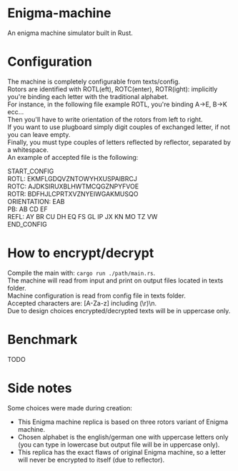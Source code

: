 # Enigma-machine
An enigma machine simulator built in Rust.

# Configuration
The machine is completely configurable from texts/config.<br>
Rotors are identified with ROTL(eft), ROTC(enter), ROTR(ight): implicitly you're binding each letter with the traditional alphabet.<br>
For instance, in the following file example ROTL, you're binding A->E, B->K ecc...<br>
Then you'll have to write orientation of the rotors from left to right.<br>
If you want to use plugboard simply digit couples of exchanged letter, if not you can leave empty.<br>
Finally, you must type couples of letters reflected by reflector, separated by a whitespace.<br>
An example of accepted file is the following:<br>

START_CONFIG<br>
ROTL: EKMFLGDQVZNTOWYHXUSPAIBRCJ<br>
ROTC: AJDKSIRUXBLHWTMCQGZNPYFVOE<br>
ROTR: BDFHJLCPRTXVZNYEIWGAKMUSQO<br>
ORIENTATION: EAB<br>
PB: AB CD EF<br>
REFL: AY BR CU DH EQ FS GL IP JX KN MO TZ VW<br>
END_CONFIG<br>

# How to encrypt/decrypt
Compile the main with: `cargo run ./path/main.rs`.<br>
The machine will read from input and print on output files located in texts folder.<br>
Machine configuration is read from config file in texts folder.<br>
Accepted characters are: [A-Za-z] including (\r)\n.<br>
Due to design choices encrypted/decrypted texts will be in uppercase only.

# Benchmark
TODO

# Side notes
Some choices were made during creation:
- This Enigma machine replica is based on three rotors variant of Enigma machine.
- Chosen alphabet is the english/german one with uppercase letters only (you can type in lowercase but output file will be in uppercase only).
- This replica has the exact flaws of original Enigma machine, so a letter will never be encrypted to itself (due to reflector).